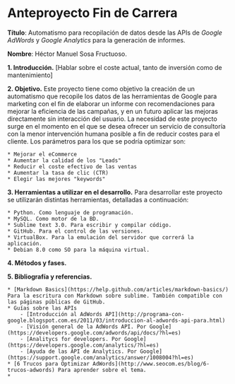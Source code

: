 #		Anteproyecto Fin de Carrera

**Título**: Automatismo para recopilación de datos desde las APIs de *Google AdWords* y *Google Analytics* para la generación de informes.

**Nombre**: Héctor Manuel Sosa Fructuoso.

**1. Introducción.** [Hablar sobre el coste actual, tanto de inversión como de mantenimiento]

**2. Objetivo.** Este proyecto tiene como objetivo la creación de un automatismo que recopile los datos de las herramientas de Google para marketing con el fin de elaborar un informe con recomendaciones para mejorar la eficiencia de las campañas, y en un futuro aplicar las mejoras directamente sin interacción del usuario.
La necesidad de este proyecto surge en el momento en el que se desea ofrecer un servicio de consultoría con la menor intervención humana posible a fin de reducir costes para el cliente.
Los parámetros para los que se podría optimizar son:

	* Mejorar el eCommerce
	* Aumentar la calidad de los "Leads"
	* Reducir el coste efectivo de las ventas
	* Aumentar la tasa de clic (CTR)
	* Elegir las mejores "keywords"

**3. Herramientas a utilizar en el desarrollo.** Para desarrollar este proyecto se utilizarán distintas herramientas, detalladas a continuación:

	* Python. Como lenguaje de programación.
	* MySQL. Como motor de la BD.
	* Sublime text 3.0. Para escribir y compilar código.
	* GitHub. Para el control de las versiones.
	* VirtualBox. Para la emulación del servidor que correrá la aplicación.
	* Debian 8.0 como SO para la máquina virtual.

**4. Métodos y fases.** 

**5. Bibliografía y referencias.**
	
	* [Markdown Basics](https://help.github.com/articles/markdown-basics/) Para la escritura con Markdown sobre sublime. También compatible con las páginas públicas de GitHub.
	* Guías sobre las APIs
		- [Introducción al AdWords API](http://programa-con-google.blogspot.com.es/2011/03/introduccion-al-adwords-api-para.html)
		- [Visión general de la AdWords API. Por Google](https://developers.google.com/adwords/api/docs/?hl=es)
		- [Analitycs for developers. Por Google](https://developers.google.com/analytics/?hl=es)
		- [Ayuda de las API de Analytics. Por Google](https://support.google.com/analytics/answer/1008004?hl=es)
	* [6 Trucos para Optimizar AdWords](http://www.seocom.es/blog/6-trucos-adwords) Para aprender sobre el tema.
	* 